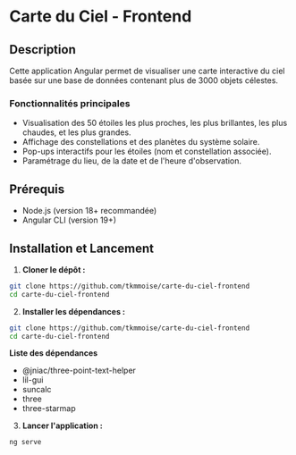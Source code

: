 # Carte du Ciel - Frontend

## Description
Cette application Angular permet de visualiser une carte interactive du ciel basée sur une base de données contenant plus de 3000 objets célestes. 

### Fonctionnalités principales
- Visualisation des 50 étoiles les plus proches, les plus brillantes, les plus chaudes, et les plus grandes.
- Affichage des constellations et des planètes du système solaire.
- Pop-ups interactifs pour les étoiles (nom et constellation associée).
- Paramétrage du lieu, de la date et de l'heure d'observation.

## Prérequis
- Node.js (version 18+ recommandée)
- Angular CLI (version 19+)

## Installation et Lancement

1. **Cloner le dépôt :**
```bash
git clone https://github.com/tkmmoise/carte-du-ciel-frontend
cd carte-du-ciel-frontend
 ```

2. **Installer les dépendances :**
```bash
git clone https://github.com/tkmmoise/carte-du-ciel-frontend
cd carte-du-ciel-frontend
 ```
**Liste des dépendances**
- @jniac/three-point-text-helper
- lil-gui
- suncalc
- three
- three-starmap

3. **Lancer l'application :**
```bash
ng serve
```
